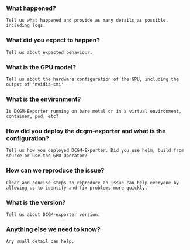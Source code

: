 ### What happened?
    Tell us what happened and provide as many details as possible, including logs.

### What did you expect to happen?
    Tell us about expected behaviour.

### What is the GPU model?
    Tell us about the hardware configuration of the GPU, including the output of 'nvidia-smi'

### What is the environment?
    Is DCGM-Exporter running on bare metal or in a virtual environment, container, pod, etc?

### How did you deploy the dcgm-exporter and what is the configuration?
    Tell us how you deployed DCGM-Exporter. Did you use helm, build from source or use the GPU Operator?

### How can we reproduce the issue?
    Clear and concise steps to reproduce an issue can help everyone by allowing us to identify and fix problems more quickly.

### What is the version?
    Tell us about DCGM-exporter version.

### Anything else we need to know?
    Any small detail can help.





